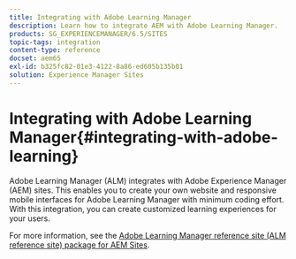 ```yaml
---
title: Integrating with Adobe Learning Manager
description: Learn how to integrate AEM with Adobe Learning Manager.
products: SG_EXPERIENCEMANAGER/6.5/SITES
topic-tags: integration
content-type: reference
docset: aem65
exl-id: b325fc82-01e3-4122-8a86-ed605b135b01
solution: Experience Manager Sites
---
```

# Integrating with Adobe Learning Manager{#integrating-with-adobe-learning}

Adobe Learning Manager (ALM) integrates with Adobe Experience Manager (AEM) sites. This enables you to create your own website and responsive mobile interfaces for Adobe Learning Manager with minimum coding effort. With this integration, you can create customized learning experiences for your users.

For more information, see the [Adobe Learning Manager reference site (ALM reference site) package for AEM Sites](https://helpx.adobe.com/learning-manager/adobe-learning-manager-integration-aem.html).
